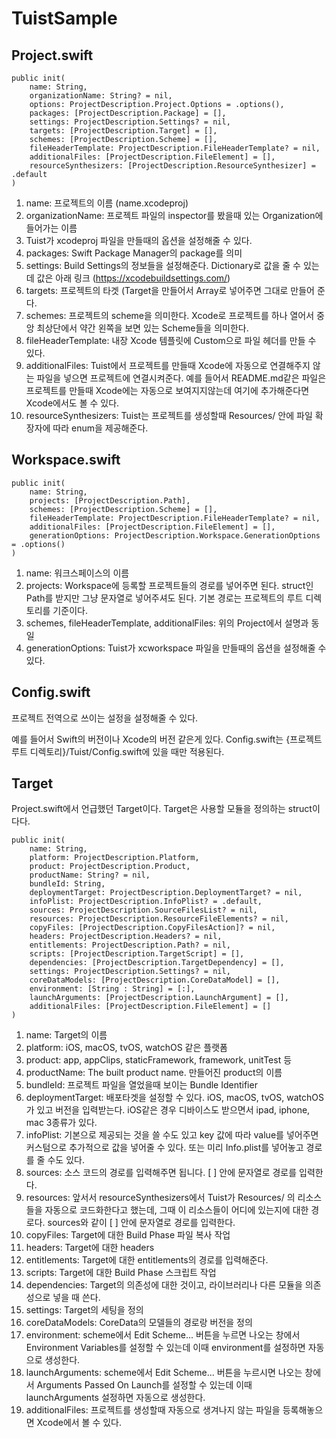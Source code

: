 # TuistSample


## Project.swift

    public init(
        name: String,
        organizationName: String? = nil,
        options: ProjectDescription.Project.Options = .options(),
        packages: [ProjectDescription.Package] = [],
        settings: ProjectDescription.Settings? = nil,
        targets: [ProjectDescription.Target] = [],
        schemes: [ProjectDescription.Scheme] = [],
        fileHeaderTemplate: ProjectDescription.FileHeaderTemplate? = nil,
        additionalFiles: [ProjectDescription.FileElement] = [],
        resourceSynthesizers: [ProjectDescription.ResourceSynthesizer] = .default
    )

1) name: 프로젝트의 이름 (name.xcodeproj)
2) organizationName: 프로젝트 파일의 inspector를 봤을때 있는 Organization에 들어가는 이름
3) Tuist가 xcodeproj 파일을 만들때의 옵션을 설정해줄 수 있다.
4) packages: Swift Package Manager의 package를 의미
5) settings: Build Settings의 정보들을 설정해준다. Dictionary로 값을 줄 수 있는데 값은 아래 링크
   (https://xcodebuildsettings.com/)
6) targets: 프로젝트의 타겟 (Target을 만들어서 Array로 넣어주면 그대로 만들어 준다.
7) schemes: 프로젝트의 scheme을 의미한다. Xcode로 프로젝트를 하나 열어서 중앙 최상단에서 약간 왼쪽을 보면 있는 Scheme들을 의미한다.
8) fileHeaderTemplate: 내장 Xcode 템플릿에 Custom으로 파일 헤더를 만들 수 있다.
9) additionalFiles: Tuist에서 프로젝트를 만들때 Xcode에 자동으로 연결해주지 않는 파일을 넣으면 프로젝트에 연결시켜준다. 예를 들어서 README.md같은 파일은 프로젝트를 만들때 Xcode에는 자동으로 보여지지않는데 여기에 추가해준다면 Xcode에서도 볼 수 있다.
10) resourceSynthesizers: Tuist는 프로젝트를 생성할때 Resources/ 안에 파일 확장자에 따라 enum을 제공해준다.

## Workspace.swift

    public init(
        name: String,
        projects: [ProjectDescription.Path],
        schemes: [ProjectDescription.Scheme] = [],
        fileHeaderTemplate: ProjectDescription.FileHeaderTemplate? = nil,
        additionalFiles: [ProjectDescription.FileElement] = [],
        generationOptions: ProjectDescription.Workspace.GenerationOptions = .options()
    )

1) name: 워크스페이스의 이름
2) projects: Workspace에 등록할 프로젝트들의 경로를 넣어주면 된다. struct인 Path를 받지만 그냥 문자열로 넣어주셔도 된다. 기본 경로는 프로젝트의 루트 디렉토리를 기준이다.
3) schemes, fileHeaderTemplate, additionalFiles: 위의 Project에서 설명과 동일
4) generationOptions: Tuist가 xcworkspace 파일을 만들때의 옵션을 설정해줄 수 있다.

## Config.swift

프로젝트 전역으로 쓰이는 설정을 설정해줄 수 있다. 

예를 들어서 Swift의 버전이나 Xcode의 버전 같은게 있다.
Config.swift는 {프로젝트 루트 디렉토리}/Tuist/Config.swift에 있을 때만 적용된다.

## Target

Project.swift에서 언급했던 Target이다. Target은 사용할 모듈을 정의하는 struct이다다.

    public init(
        name: String,
        platform: ProjectDescription.Platform,
        product: ProjectDescription.Product,
        productName: String? = nil,
        bundleId: String,
        deploymentTarget: ProjectDescription.DeploymentTarget? = nil,
        infoPlist: ProjectDescription.InfoPlist? = .default,
        sources: ProjectDescription.SourceFilesList? = nil,
        resources: ProjectDescription.ResourceFileElements? = nil,
        copyFiles: [ProjectDescription.CopyFilesAction]? = nil,
        headers: ProjectDescription.Headers? = nil,
        entitlements: ProjectDescription.Path? = nil,
        scripts: [ProjectDescription.TargetScript] = [],
        dependencies: [ProjectDescription.TargetDependency] = [],
        settings: ProjectDescription.Settings? = nil,
        coreDataModels: [ProjectDescription.CoreDataModel] = [],
        environment: [String : String] = [:],
        launchArguments: [ProjectDescription.LaunchArgument] = [],
        additionalFiles: [ProjectDescription.FileElement] = []
    )
    
1) name: Target의 이름
2) platform: iOS, macOS, tvOS, watchOS 같은 플랫폼
3) product: app, appClips, staticFramework, framework, unitTest 등
4) productName: The built product name. 만들어진 product의 이름
5) bundleId: 프로젝트 파일을 열었을때 보이는 Bundle Identifier
6) deploymentTarget: 배포타겟을 설정할 수 있다. iOS, macOS, tvOS, watchOS가 있고 버전을 입력받는다. iOS같은 경우 디바이스도 받으면서 ipad, iphone, mac 3종류가 있다.
7) infoPlist: 기본으로 제공되는 것을 쓸 수도 있고 key 값에 따라 value를 넣어주면 커스텀으로 추가적으로 값을 넣어줄 수 있다. 또는 미리 Info.plist를 넣어놓고 경로를 줄 수도 있다.
8) sources: 소스 코드의 경로를 입력해주면 됩니다. [ ] 안에 문자열로 경로를 입력한다.
9) resources: 앞서서 resourceSynthesizers에서 Tuist가 Resources/ 의 리소스들을 자동으로 코드화한다고 했는데, 그때 이 리소스들이 어디에 있는지에 대한 경로다. sources와 같이 [ ] 안에 문자열로 경로를 입력한다.
10) copyFiles: Target에 대한 Build Phase 파일 복사 작업
11) headers: Target에 대한 headers
12) entitlements: Target에 대한 entitlements의 경로를 입력해준다.
13) scripts: Target에 대한 Build Phase 스크립트 작업
14) dependencies: Target의 의존성에 대한 것이고, 라이브러리나 다른 모듈을 의존성으로 넣을 때 쓴다.
15) settings: Target의 세팅을 정의
16) coreDataModels: CoreData의 모델들의 경로랑 버전을 정의
17) environment: scheme에서 Edit Scheme... 버튼을 누르면 나오는 창에서 Environment Variables를 설정할 수 있는데 이때 environment를 설정하면 자동으로 생성한다.
18) launchArguments: scheme에서 Edit Scheme... 버튼을 누르시면 나오는 창에서 Arguments Passed On Launch를 설정할 수 있는데 이때 launchArguments 설정하면 자동으로 생성한다.
19) additionalFiles: 프로젝트를 생성할때 자동으로 생겨나지 않는 파일을 등록해놓으면 Xcode에서 볼 수 있다.


